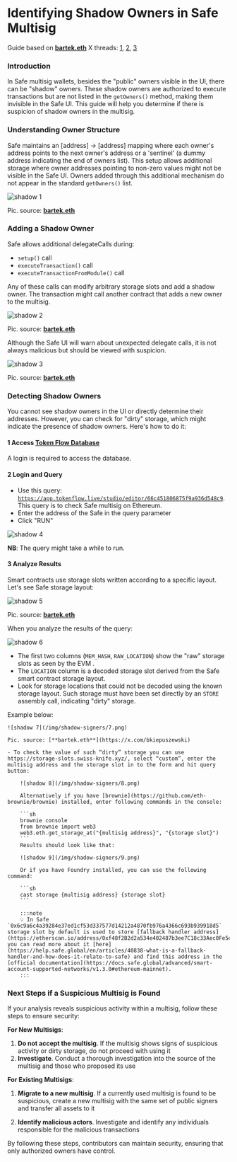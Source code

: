 # Identifying Shadow Owners in Safe Multisig

Guide based on [**bartek.eth**](https://x.com/bkiepuszewski) X threads: [1](https://x.com/bkiepuszewski/status/1722287321997779427), [2](https://x.com/bkiepuszewski/status/1722914827113312584), [3](https://x.com/bkiepuszewski/status/1727437292309192949)

### Introduction

In Safe multisig wallets, besides the "public" owners visible in the UI, there can be "shadow" owners. These shadow owners are authorized to execute transactions but are not listed in the `getOwners()` method, making them invisible in the Safe UI. This guide will help you determine if there is suspicion of shadow owners in the multisig.

### Understanding Owner Structure

Safe maintains an [address] -> [address] mapping where each owner's address points to the next owner's address or a 'sentinel' (a dummy address indicating the end of owners list). This setup allows additional storage where owner addresses pointing to non-zero values might not be visible in the Safe UI. Owners added through this additional mechanism do not appear in the standard `getOwners()` list.

![shadow 1](/img/shadow-signers/1.png)

Pic. source: [**bartek.eth**](https://x.com/bkiepuszewski)

### Adding a Shadow Owner

Safe allows additional delegateCalls during:

- `setup()` call
- `executeTransaction()` call
- `executeTransactionFromModule()` call

Any of these calls can modify arbitrary storage slots and add a shadow owner. The transaction might call another contract that adds a new owner to the multisig.

![shadow 2](/img/shadow-signers/2.png)

Pic. source: [**bartek.eth**](https://x.com/bkiepuszewski)

Although the Safe UI will warn about unexpected delegate calls, it is not always malicious but should be viewed with suspicion.

![shadow 3](/img/shadow-signers/3.png)

Pic. source: [**bartek.eth**](https://x.com/bkiepuszewski)

### Detecting Shadow Owners

You cannot see shadow owners in the UI or directly determine their addresses. However, you can check for "dirty" storage, which might indicate the presence of shadow owners. Here's how to do it:

#### 1 **Access [Token Flow Database](https://tokenflow.live/)**

A login is required to access the database.

#### 2 **Login and Query**

- Use this query: [`https://app.tokenflow.live/studio/editor/66c451806875f9a936d548c9`](https://app.tokenflow.live/studio/editor/66c451806875f9a936d548c9). This query is to check Safe multisig on Ethereum.
- Enter the address of the Safe in the query parameter
- Click "RUN"

![shadow 4](/img/shadow-signers/4.png)

**NB**: The query might take a while to run.

#### 3 **Analyze Results**

Smart contracts use storage slots written according to a specific layout. Let's see Safe storage layout:

![shadow 5](/img/shadow-signers/5.jpg)

Pic. source: [**bartek.eth**](https://x.com/bkiepuszewski)

When you analyze the results of the query:

![shadow 6](/img/shadow-signers/6.png)

- The first two columns (`MEM_HASH`, `RAW_LOCATION`) show the "raw" storage slots as seen by the EVM .
- The `LOCATION` column is a decoded storage slot derived from the Safe smart contract storage layout.
- Look for storage locations that could not be decoded using the known storage layout. Such storage must have been set directly by an `STORE` assembly call, indicating "dirty" storage.

Example below:

    ![shadow 7](/img/shadow-signers/7.png)

    Pic. source: [**bartek.eth**](https://x.com/bkiepuszewski)

    - To check the value of such “dirty” storage you can use https://storage-slots.swiss-knife.xyz/, select “custom”, enter the multisig address and the storage slot in to the form and hit query button:

        ![shadow 8](/img/shadow-signers/8.png)

        Alternatively if you have [brownie](https://github.com/eth-brownie/brownie) installed, enter following commands in the console:

        ```sh
        brownie console
        from brownie import web3
        web3.eth.get_storage_at("{multisig address}", "{storage slot}")
        ```
        Results should look like that:

        ![shadow 9](/img/shadow-signers/9.png)

        Or if you have Foundry installed, you can use the following command:

        ```sh
        cast storage {multisig address} {storage slot}
        ```

        :::note
        💡 In Safe `0x6c9a6c4a39284e37ed1cf53d337577d14212a4870fb976a4366c693b939918d5` storage slot by default is used to store [fallback handler address](https://etherscan.io/address/0xf48f2B2d2a534e402487b3ee7C18c33Aec0Fe5e4), you can read more about it [here](https://help.safe.global/en/articles/40838-what-is-a-fallback-handler-and-how-does-it-relate-to-safe) and find this address in the [official documentation](https://docs.safe.global/advanced/smart-account-supported-networks/v1.3.0#ethereum-mainnet).
        :::


### Next Steps if a Suspicious Multisig is Found

If your analysis reveals suspicious activity within a multisig, follow these steps to ensure security:

**For New Multisigs**:

1. **Do not accept the multisig**. If the multisig shows signs of suspicious activity or dirty storage, do not proceed with using it
2. **Investigate**. Conduct a thorough investigation into the source of the multisig and those who proposed its use

**For Existing Multisigs**:
1. **Migrate to a new multisig**.
    If a currently used multisig is found to be suspicious, create a new multisig with the same set of public signers and transfer all assets to it

2. **Identify malicious actors**. Investigate and identify any individuals responsible for the malicious transactions

By following these steps, contributors can maintain security, ensuring that only authorized owners have control.
